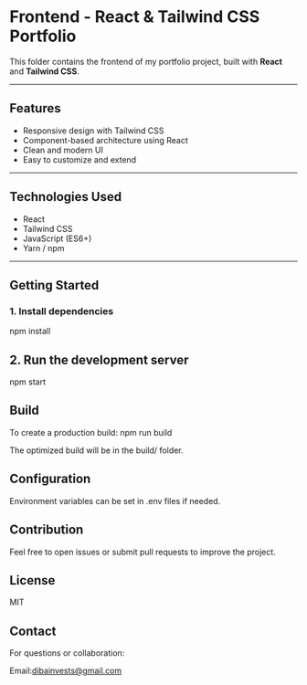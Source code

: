 # Frontend - React & Tailwind CSS Portfolio

This folder contains the frontend of my portfolio project, built with **React** and **Tailwind CSS**.

---

## Features

- Responsive design with Tailwind CSS  
- Component-based architecture using React  
- Clean and modern UI  
- Easy to customize and extend  

---

## Technologies Used

- React  
- Tailwind CSS  
- JavaScript (ES6+)  
- Yarn / npm  

---

## Getting Started

### 1. Install dependencies  

npm install

## 2. Run the development server
npm start

## Build
To create a production build:
npm run build

The optimized build will be in the build/ folder.

## Configuration

Environment variables can be set in .env files if needed.

## Contribution

Feel free to open issues or submit pull requests to improve the project.

## License

MIT


## Contact

For questions or collaboration:

Email:dibainvests@gmail.com
